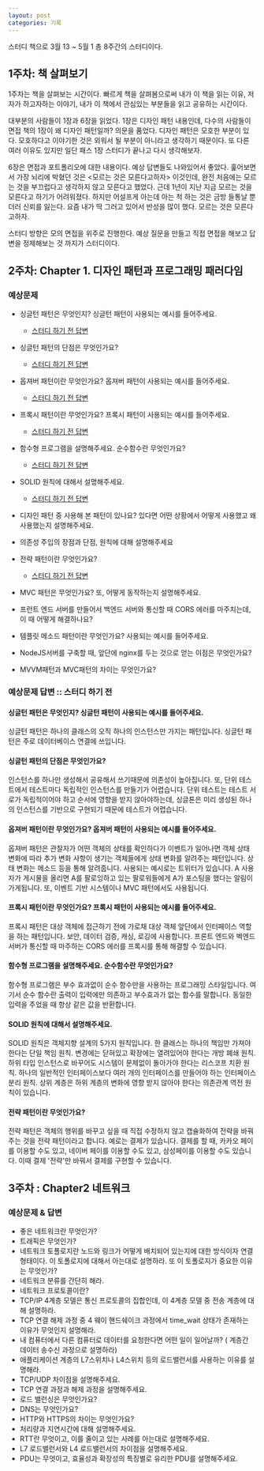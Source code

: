 ```yaml
---
layout: post
categories: 기록
---
```


스터디 책으로 3월 13 ~ 5월 1 총 8주간의 스터디이다. 

## 1주차: 책 살펴보기 

1주차는 책을 살펴보는 시간이다. 빠르게 책을 살펴봄으로써 내가 이 책을 읽는 이유, 저자가 하고자하는 이야기, 내가 이 책에서 관심있는 부분들을 읽고 공유하는 시간이다. 

대부분의 사람들이 1장과 6장을 읽었다. 1장은 디자인 패턴 내용인데, 다수의 사람들이 면접 책의 1장이 왜 디자인 패턴일까? 의문을 품었다. 디자인 패턴은 모호한 부분이 있다. 모호하다고 이야기한 것은 외워서 될 부분이 아니라고 생각하기 때문이다. 또 다른 여러 이유도 있지만 일단 패스 1장 스터디가 끝나고 다시 생각해보자. 

6장은 면접과 포트폴리오에 대한 내용이다. 예상 답변들도 나와있어서 좋았다. 훑어보면서 가장 뇌리에 박혔던 것은 <모르는 것은 모른다고하자> 이것인데, 완전 처음에는 모르는 것을 부끄럽다고 생각하지 않고 모른다고 했었다. 근데 1년이 지난 지금 모르는 것을 모른다고 하기가 어려워졌다. 하지만 어설프게 아는데 아는 척 하는 것은 금방 들통날 뿐더러 신뢰를 잃는다. 요즘 내가 딱 그러고 있어서 반성을 많이 했다. 모르는 것은 모른다고하자. 

스터디 방향은 모의 면접을 위주로 진행한다. 예상 질문을 만들고 직접 면접을 해보고 답변을 정제해보는 것 까지가 스터디이다. 

## 2주차: Chapter 1. 디자인 패턴과 프로그래밍 패러다임 

### 예상문제 

- 싱글턴 패턴은 무엇인지? 싱글턴 패턴이 사용되는 예시를 들어주세요. 
    - [스터디 하기 전 답변](#싱글턴-패턴은-무엇인지-싱글턴-패턴이-사용되는-예시를-들어주세요) 
   
- 싱글턴 패턴의 단점은 무엇인가요? 
    - [스터디 하기 전 답변](#싱글턴-패턴의-단점은-무엇인가요)

- 옵져버 패턴이란 무엇인가요? 옵져버 패턴이 사용되는 예시를 들어주세요.
    - [스터디 하기 전 답변](#옵져버-패턴이란-무엇인가요-옵져버-패턴이-사용되는-예시를-들어주세요)

- 프록시 패턴이란 무엇인가요? 프록시 패턴이 사용되는 예시를 들어주세요. 
    - [스터디 하기 전 답변](#프록시-패턴이란-무엇인가요-프록시-패턴이-사용되는-예시를-들어주세요)

- 함수형 프로그램을 설명해주세요. 순수함수란 무엇인가요? 
    - [스터디 하기 전 답변](#함수형-프로그램을-설명해주세요-순수함수란-무엇인가요)

- SOLID 원칙에 대해서 설명해주세요. 
    - [스터디 하기 전 답변](#solid-원칙에-대해서-설명해주세요)

- 디자인 패턴 중 사용해 본 패턴이 있나요? 있다면 어떤 상황에서 어떻게 사용했고 왜 사용했는지 설명해주세요. 

- 의존성 주입의 장점과 단점, 원칙에 대해 설명해주세요

- 전략 패턴이란 무엇인가요? 
    - [스터디 하기 전 답변](#전략-패턴이란-무엇인가요)

- MVC 패턴은 무엇인가요? 또, 어떻게 동작하는지 설명해주세요. 

- 프런트 엔드 서버를 만들어서 백엔드 서버와 통신할 때 CORS 에러를 마주치는데, 이 때 어떻게 해결하나요? 

- 템플릿 메소드 패턴이란 무엇인가요? 사용되는 예시를 들어주세요. 

- NodeJS서버를 구축할 때, 앞단에 nginx를 두는 것으로 얻는 이점은 무엇인가요? 

- MVVM패턴과 MVC패턴의 차이는 무엇인가요? 

### 예상문제 답변 :: 스터디 하기 전 

#### 싱글턴 패턴은 무엇인지? 싱글턴 패턴이 사용되는 예시를 들어주세요.
싱글턴 패턴은 하나의 클래스의 오직 하나의 인스턴스만 가지는 패턴입니다. 
싱글턴 패턴은 주로 데이터베이스 연결에 쓰입니다. 

#### 싱글턴 패턴의 단점은 무엇인가요? 
인스턴스를 하나만 생성해서 공유해서 쓰기때문에 의존성이 높아집니다. 또, 단위 테스트에서 테스트마다 독립적인 인스턴스를 만들기가 어렵습니다. 
단위 테스트는 테스트 서로가 독립적이어야 하고 순서에 영향을 받지 않아야하는데, 싱글톤은 미리 생성된 하나의 인스턴스를 기반으로 구현되기 때문에 테스트가 어렵습니다. 

#### 옵져버 패턴이란 무엇인가요? 옵져버 패턴이 사용되는 예시를 들어주세요.
옵져버 패턴은 관찰자가 어떤 객체의 상태를 확인하다가 이벤트가 일어나면 객체 상태 변화에 따라 추가 변화 사항이 생기는 객체들에게 상태 변화를 알려주는 패턴입니다. 상태 변화는 메소드 등을 통해 알려줍니다. 사용되는 예시로는 트위터가 있습니다. A 사용자가 게시물을 올리면 A를 팔로잉하고 있는 팔로워들에게 A가 포스팅을 했다는 알림이 가게됩니다. 또, 이벤트 기반 시스템이나 MVC 패턴에서도 사용됩니다. 

#### 프록시 패턴이란 무엇인가요? 프록시 패턴이 사용되는 예시를 들어주세요.
프록시 패턴은 대상 객체에 접근하기 전에 가로채 대상 객체 앞단에서 인터페이스 역할을 하는 패턴입니다. 
보안, 데이터 검증, 캐싱, 로깅에 사용합니다. 프론트 엔드와 벡엔드 서버가 통신할 때 마주하는 CORS 에러를 프록시를 통해 해결할 수 있습니다. 

#### 함수형 프로그램을 설명해주세요. 순수함수란 무엇인가요?
함수형 프로그램은 부수 효과없이 순수 함수만을 사용하는 프로그래밍 스타일입니다. 여기서 순수 함수란 출력이 입력에만 의존하고 부수효과가 없는 함수를 말합니다. 동일한 입력을 주었을 때 항상 같은 값을 반환합니다. 

#### SOLID 원칙에 대해서 설명해주세요.
SOLID 원칙은 객체지향 설계의 5가지 원칙입니다.
한 클래스는 하나의 책임만 가져야 한다는 단일 책임 원칙. 변경에는 닫혀있고 확장에는 열려있어야 한다는 개방 폐쇄 원칙. 하위 타입 인스턴스로 바꾸어도 시스템이 문제없이 돌아가야 한다는 리스코프 치환 원칙. 하나의 일반적인 인터페이스보다 여러 개의 인터페이스를 만들어야 하는 인터페이스 분리 원칙. 상위 계층은 하위 계층의 변화에 영향 받지 않아야 한다는 의존관계 역전 원칙이 있습니다.  

#### 전략 패턴이란 무엇인가요?
전략 패턴은 객체의 행위를 바꾸고 싶을 때 직접 수정하지 않고 캡슐화하여 전략을 바꿔주는 것을 전략 패턴이라고 합니다. 
예로는 결제가 있습니다. 결제를 할 때, 카카오 페이를 이용할 수도 있고, 네이버 페이를 이용할 수도 있고, 삼성페이를 이용할 수도 있습니다. 이때 결제 '전략'만 바꿔서 결제를 구현할 수 있습니다.  

## 3주차 : Chapter2 네트워크 

### 예상문제 & 답변 

- 좋은 네트워크란 무엇인가? 
- 트래픽은 무엇인가? 
- 네트워크 토폴로지란 노드와 링크가 어떻게 배치되어 있는지에 대한 방식이자 연결 형태이다. 이 토폴로지에 대해서 아는대로 설명하라. 또 이 토폴로지가 중요한 이유는 무엇인가? 
- 네트워크 분류를 간단히 해라. 
- 네트워크 프로토콜이란? 
- TCP/IP 4계층 모델은 통신 프로토콜의 집합인데, 이 4계층 모델 중 전송 계층에 대해 설명하라. 
- TCP 연결 해제 과정 중 4 웨이 핸드쉐이크 과정에서 time_wait 상태가 존재하는 이유가 무엇인지 설명해라. 
- 내 컴퓨터에서 다른 컴퓨터로 데이터를 요청한다면 어떤 일이 일어날까? ( 계층간 데이터 송수신 과정으로 설명하라)
- 애플리케이션 계층의 L7스위치나 L4스위치 등의 로드밸런서를 사용하는 이유를 설명해라. 
- TCP/UDP 차이점을 설명해주세요. 
- TCP 연결 과정과 해제 과정을 설명해주세요. 
- 로드 밸런싱은 무엇인가요? 
- DNS는 무엇인가요? 
- HTTP와 HTTPS의 차이는 무엇인가요? 
- 처리량과 지연시간에 대해 설명해주세요. 
- RTT란 무엇이고, 이를 줄이고 있는 사례를 아는대로 설명해주세요.
- L7 로드밸런서와 L4 로드밸런서의 차이점을 설명해주세요. 
- PDU는 무엇이고, 효율성과 확장성의 특징별로 유리한 PDU를 설명해주세요. 

